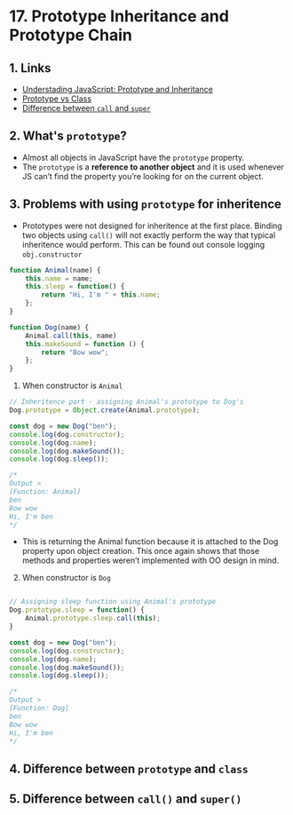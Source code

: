 # 17. Prototype Inheritance and Prototype Chain

## 1. Links

- [Understading JavaScript: Prototype and Inheritance](https://hackernoon.com/understanding-javascript-prototype-and-inheritance-d55a9a23bde2)
- [Prototype vs Class](https://medium.com/@parsyval/javascript-prototype-vs-class-a7015d5473b)
- [Difference between `call` and `super`](https://stackoverflow.com/questions/38034059/javascript-whats-the-difference-between-call-and-super)

## 2. What's `prototype`?

- Almost all objects in JavaScript have the `prototype` property. 
- The `prototype` is a **reference to another object** and it is used whenever JS can’t find the property you’re looking for on the current object.

## 3. Problems with using `prototype` for inheritence

- Prototypes were not designed for inheritence at the first place. Binding two objects using `call()` will not exactly perform the way that typical inheritence would perform. This can be found out console logging `obj.constructor`

```js
function Animal(name) {
	this.name = name;
	this.sleep = function() {
		return "Hi, I'm " + this.name;
	};
}

function Dog(name) {
    Animal.call(this, name)
    this.makeSound = function () {
        return "Bow wow";
    };
}
```

1. When constructor is `Animal`
```js
// Inheritence part - assigning Animal's prototype to Dog's
Dog.prototype = Object.create(Animal.prototype);

const dog = new Dog("ben");
console.log(dog.constructor);
console.log(dog.name);
console.log(dog.makeSound());
console.log(dog.sleep());

/* 
Output >
[Function: Animal]
ben
Bow wow
Hi, I'm ben
*/
```

- This is returning the Animal function because it is attached to the Dog property upon object creation. This once again shows that those methods and properties weren’t implemented with OO design in mind.

2. When constructor is `Dog`
```js

// Assigning sleep function using Animal's prototype
Dog.prototype.sleep = function() {       
    Animal.prototype.sleep.call(this);
}

const dog = new Dog("ben");
console.log(dog.constructor);
console.log(dog.name);
console.log(dog.makeSound());
console.log(dog.sleep());

/* 
Output >
[Function: Dog]
ben
Bow wow
Hi, I'm ben
*/
```

## 4. Difference between `prototype` and `class`

## 5. Difference between `call()` and `super()`